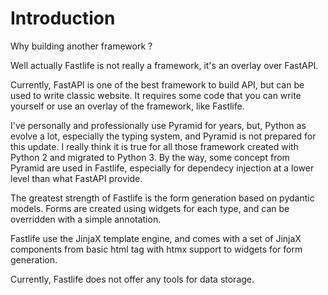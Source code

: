 # Introduction

Why building another framework ?

Well actually Fastlife is not really a framework, it's an overlay over FastAPI.

Currently, FastAPI is one of the best framework to build API, but can be used
to write classic website. It requires some code that you can write yourself or use
an overlay of the framework, like Fastlife.

I've personally and professionally use Pyramid for years, but, Python as evolve a lot,
especially the typing system, and Pyramid is not prepared for this update. I really
think it is true for all those framework created with Python 2 and migrated to
Python 3. By the way, some concept from Pyramid are used in Fastlife, especially for
dependecy injection at a lower level than what FastAPI provide.

The greatest strength of Fastlife is the form generation based on pydantic models.
Forms are created using widgets for each type, and can be overridden with a simple
annotation.

Fastlife use the JinjaX template engine, and comes with a set of JinjaX components
from basic html tag with htmx support to widgets for form generation.

Currently, Fastlife does not offer any tools for data storage.
